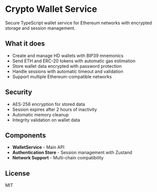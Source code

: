 # Crypto Wallet Service

Secure TypeScript wallet service for Ethereum networks with encrypted storage and session management.

## What it does

- Create and manage HD wallets with BIP39 mnemonics
- Send ETH and ERC-20 tokens with automatic gas estimation
- Store wallet data encrypted with password protection
- Handle sessions with automatic timeout and validation
- Support multiple Ethereum-compatible networks

## Security

- AES-256 encryption for stored data
- Session expires after 2 hours of inactivity
- Automatic memory cleanup
- Integrity validation on wallet data

## Components

- **WalletService** - Main API
- **Authentication Store** - Session management with Zustand
- **Network Support** - Multi-chain compatibility

## License

MIT
